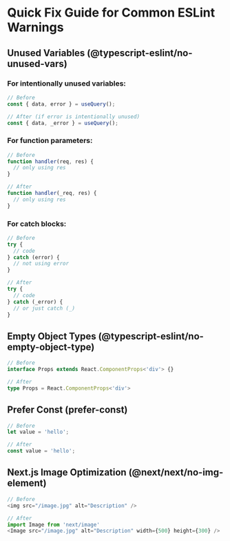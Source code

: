 
# Quick Fix Guide for Common ESLint Warnings

## Unused Variables (@typescript-eslint/no-unused-vars)

### For intentionally unused variables:
```typescript
// Before
const { data, error } = useQuery();

// After (if error is intentionally unused)
const { data, _error } = useQuery();
```

### For function parameters:
```typescript
// Before
function handler(req, res) {
  // only using res
}

// After
function handler(_req, res) {
  // only using res
}
```

### For catch blocks:
```typescript
// Before
try {
  // code
} catch (error) {
  // not using error
}

// After
try {
  // code
} catch (_error) {
  // or just catch (_)
}
```

## Empty Object Types (@typescript-eslint/no-empty-object-type)

```typescript
// Before
interface Props extends React.ComponentProps<'div'> {}

// After
type Props = React.ComponentProps<'div'>
```

## Prefer Const (prefer-const)

```typescript
// Before
let value = 'hello';

// After
const value = 'hello';
```

## Next.js Image Optimization (@next/next/no-img-element)

```typescript
// Before
<img src="/image.jpg" alt="Description" />

// After
import Image from 'next/image'
<Image src="/image.jpg" alt="Description" width={500} height={300} />
```
